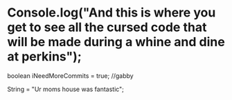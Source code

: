 # Console.log("And this is where you get to see all the cursed code that will be made during a whine and dine at perkins");
 boolean iNeedMoreCommits = true; 
 //gabby
 
 
 
 
 
 
 
 
 
 
 String = "Ur moms house was fantastic";
